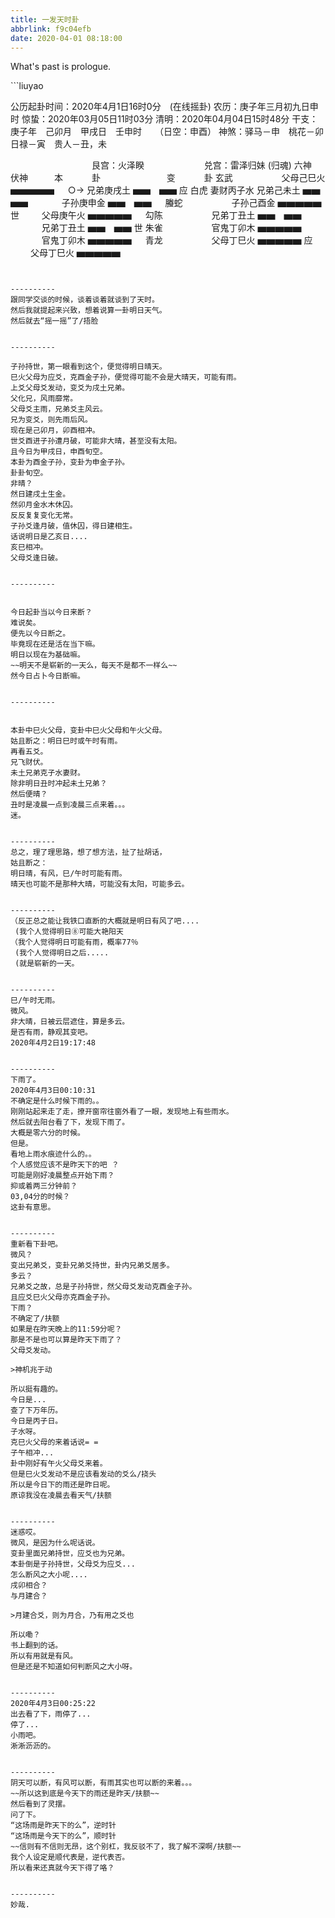```yaml
---
title: 一发天时卦
abbrlink: f9c04efb
date: 2020-04-01 08:18:00
---
```

What's past is prologue.

<!--more-->```liuyao
公历起卦时间：2020年4月1日16时0分　(在线摇卦)
农历：庚子年三月初九日申时
惊蛰：2020年03月05日11时03分
清明：2020年04月04日15时48分
干支：庚子年　己卯月　甲戌日　壬申时　　（日空：申酉）
神煞：驿马－申　桃花－卯　日禄－寅　贵人－丑，未

　　 　　　　　　　艮宫：火泽睽 　　　 　 　　兑宫：雷泽归妹 (归魂)
六神　　伏神　　　本　 　　卦　　 　 　　　　变　 　　卦
玄武 　　　　　 父母己巳火 ▅▅▅▅▅ 　 ○→ 兄弟庚戌土 ▅▅　▅▅ 应
白虎 妻财丙子水 兄弟己未土 ▅▅　▅▅ 　 　　 子孙庚申金 ▅▅　▅▅ 　
螣蛇 　　　　　 子孙己酉金 ▅▅▅▅▅ 世 　　 父母庚午火 ▅▅▅▅▅ 　
勾陈 　　　　　 兄弟丁丑土 ▅▅　▅▅ 　 　　 兄弟丁丑土 ▅▅　▅▅ 世
朱雀 　　　　　 官鬼丁卯木 ▅▅▅▅▅ 　 　　 官鬼丁卯木 ▅▅▅▅▅ 　
青龙 　　　　　 父母丁巳火 ▅▅▅▅▅ 应 　　 父母丁巳火 ▅▅▅▅▅ 　

```


----------
跟同学交谈的时候，谈着谈着就谈到了天时。
然后我就提起来兴致，想着说算一卦明日天气。
然后就去“摇一摇”了/捂脸


----------

子孙持世，第一眼看到这个，便觉得明日晴天。
巳火父母为应爻，克酉金子孙，便觉得可能不会是大晴天，可能有雨。
上爻父母爻发动，变爻为戌土兄弟。
父化兄，风雨靡常。
父母爻主雨，兄弟爻主风云。
兄为变爻，则先雨后风。
现在是己卯月，卯酉相冲。
世爻酉进子孙遭月破，可能非大晴，甚至没有太阳。
且今日为甲戌日，申酉旬空。
本卦为酉金子孙，变卦为申金子孙。
卦卦旬空。
非晴？
然日建戌土生金。
然卯月金水木休囚。
反反复复变化无常。
子孙爻逢月破，值休囚，得日建相生。
话说明日是乙亥日....
亥巳相冲。
父母爻逢日破。


----------


今日起卦当以今日来断？
难说矣。
便先以今日断之。
毕竟现在还是活在当下嘛。
明日以现在为基础嘛。
~~明天不是崭新的一天么，每天不是都不一样么~~
然今日占卜今日断嘛。


----------


本卦中巳火父母，变卦中巳火父母和午火父母。
姑且断之：明日巳时或午时有雨。
再看五爻。
兄飞财伏。
未土兄弟克子水妻财。
除非明日丑时冲起未土兄弟？
然后便晴？
丑时是凌晨一点到凌晨三点来着。。。
迷。


----------
总之，理了理思路，想了想方法，扯了扯胡话，
姑且断之：
明日晴，有风，巳/午时可能有雨。
晴天也可能不是那种大晴，可能没有太阳，可能多云。


----------
（反正总之能让我铁口直断的大概就是明日有风了吧....
 (我个人觉得明日⑧可能大艳阳天
（我个人觉得明日可能有雨，概率77％
 (我个人觉得明日之后.....
 (就是崭新的一天。


----------
巳/午时无雨。
微风。
非大晴，日被云层遮住，算是多云。
是否有雨，静观其变吧。
2020年4月2日19:17:48


----------
下雨了。
2020年4月3日00:10:31
不确定是什么时候下雨的。。
刚刚站起来走了走，撩开窗帘往窗外看了一眼，发现地上有些雨水。
然后就去阳台看了下，发现下雨了。
大概是零六分的时候。
但是。
看地上雨水痕迹什么的。。
个人感觉应该不是昨天下的吧 ？
可能是刚好凌晨整点开始下雨？
抑或着两三分钟前？
03,04分的时候？
这卦有意思。


----------
重新看下卦吧。
微风？
变出兄弟爻，变卦兄弟爻持世，卦内兄弟爻居多。
多云？
兄弟爻之故，总是子孙持世，然父母爻发动克酉金子孙。
且应爻巳火父母亦克酉金子孙。
下雨？
不确定了/扶额
如果是在昨天晚上的11:59分呢？
那是不是也可以算是昨天下雨了？
父母爻发动。

>神机兆于动

所以挺有趣的。
今日是...
查了下万年历。
今日是丙子日。
子水呀。
克巳火父母的来着话说= =
子午相冲...
卦中刚好有午火父母爻来着。
但是巳火爻发动不是应该看发动的爻么/挠头
所以是今日下的雨还是昨日呢。
原谅我没在凌晨去看天气/扶额


----------
迷惑哎。
微风，是因为什么呢话说。
变卦里面兄弟持世，应爻也为兄弟。
本卦倒是子孙持世，父母爻为应爻...
怎么断风之大小呢....
戌卯相合？
与月建合？

>月建合爻，则为月合，乃有用之爻也

所以嘞？
书上翻到的话。
所以有用就是有风。
但是还是不知道如何判断风之大小呀。


----------
2020年4月3日00:25:22
出去看了下，雨停了...
停了...
小雨吧。
淅淅沥沥的。


----------
阴天可以断，有风可以断，有雨其实也可以断的来着。。。
~~所以这到底是今天下的雨还是昨天/扶额~~
然后看到了灵摆。
问了下。
“这场雨是昨天下的么”，逆时针
“这场雨是今天下的么”，顺时针
~~信则有不信则无昂，这个别杠，我反驳不了，我了解不深啊/扶额~~
我个人设定是顺代表是，逆代表否。
所以看来还真就今天下得了咯？


----------
妙哉.

